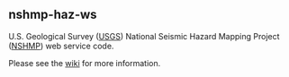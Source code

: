 ## nshmp-haz-ws

U.S. Geological Survey ([USGS](https://www.usgs.gov)) National Seismic Hazard Mapping Project ([NSHMP](https://earthquake.usgs.gov/hazards/)) web service code.

Please see the [wiki](https://github.com/usgs/nshmp-haz-ws/wiki) for more information.
